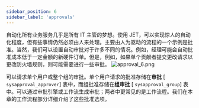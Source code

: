 ```yaml
---
sidebar_position: 6
sidebar_label: 'approvals'
---
```

自动化所有业务服务几乎是所有 IT 主管的梦想。使用 JET，可以实现惊人的自动化程度，但有些事情仍然必须由人来处理。主要由人为驱动的流程的一个示例是批准。当然，我们可以设置自动审批对于许多不同的情况。例如，经理可能会自动批准成本低于一定金额的新硬件订单。但是，例如，如果单个贡献者提交更改请求以更改防火墙规则，则可能需要进行一些审批。
![approval_6.png](/img/tasks-workflows/approval_6.png)

可以请求单个用户或整个组的审批。单个用户请求的批准存储在**审批** [ `sysapproval_approver`] 表中，而组批准存储在**组审批** [ `sysapproval_group`] 表中。可以通过审批引擎或工作流生成审批；两者中更常见的是工作流程。我们在本章的工作流程部分详细介绍了这些批准选项。